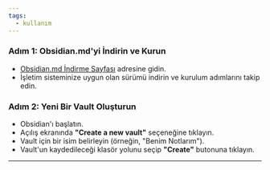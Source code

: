 ```yaml
---
tags:
  - kullanım
---
```

### Adım 1: Obsidian.md'yi İndirin ve Kurun
- [Obsidian.md İndirme Sayfası](https://obsidian.md/) adresine gidin.
- İşletim sisteminize uygun olan sürümü indirin ve kurulum adımlarını takip edin.

### Adım 2: Yeni Bir Vault Oluşturun
- Obsidian'ı başlatın.
- Açılış ekranında **"Create a new vault"** seçeneğine tıklayın.
- Vault için bir isim belirleyin (örneğin, "Benim Notlarım").
- Vault'un kaydedileceği klasör yolunu seçip **"Create"** butonuna tıklayın.

---